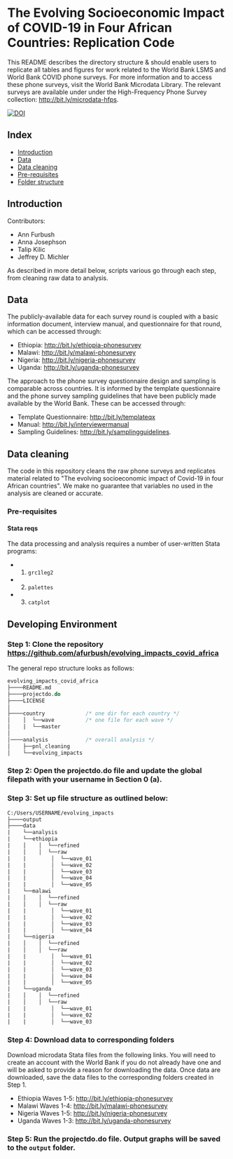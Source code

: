 # The Evolving Socioeconomic Impact of COVID-19 in Four African Countries: Replication Code
This README describes the directory structure & should enable users to replicate all tables and figures for work related to the World Bank LSMS and World Bank COVID phone surveys. For more information and to access these phone surveys, visit the World Bank Microdata Library. The relevant surveys are available under under the High-Frequency Phone Survey collection: http://bit.ly/microdata-hfps.   

[![DOI](https://zenodo.org/badge/340188218.svg)](https://zenodo.org/badge/latestdoi/340188218)

 ## Index

 - [Introduction](#introduction)
 - [Data](#data)
 - [Data cleaning](#data-cleaning)
 - [Pre-requisites](#pre-requisites)
 - [Folder structure](#folder-structure)

## Introduction

Contributors:
* Ann Furbush
* Anna Josephson 
* Talip Kilic 
* Jeffrey D. Michler

As described in more detail below, scripts various go through each step, from cleaning raw data to analysis.

## Data 

The publicly-available data for each survey round is coupled with a basic information document, interview manual, and questionnaire for that round, which can be accessed through: 
 - Ethiopia: http://bit.ly/ethiopia-phonesurvey 
 - Malawi: http://bit.ly/malawi-phonesurvey 
 - Nigeria: http://bit.ly/nigeria-phonesurvey
 - Uganda: http://bit.ly/uganda-phonesurvey 
 
The approach to the phone survey questionnaire design and sampling is comparable across countries. It is informed by the template questionnaire and the phone survey sampling guidelines that have been publicly made available by the World Bank. These can be accessed through: 
 - Template Questionnaire: http://bit.ly/templateqx 
 - Manual: http://bit.ly/interviewermanual
 - Sampling Guidelines: http://bit.ly/samplingguidelines.

## Data cleaning

The code in this repository cleans the raw phone surveys and replicates material related to "The evolving socioeconomic impact of
Covid-19 in four African countries".  We make no guarantee that variables no used in the analysis are cleaned or accurate.

### Pre-requisites

#### Stata reqs

The data processing and analysis requires a number of user-written Stata programs:
   * 1. `grc1leg2`
   * 2. `palettes`
   * 3. `catplot`


## Developing Environment

### Step 1: Clone the repository https://github.com/afurbush/evolving_impacts_covid_africa 

The general repo structure looks as follows:<br>

```stata
evolving_impacts_covid_africa
├────README.md
├────projectdo.do
├────LICENSE
│    
├────country             /* one dir for each country */
│    │  └──wave          /* one file for each wave */
│    |  └──master
│
│────analysis            /* overall analysis */
│    ├──pnl_cleaning
│    └──evolving_impacts
```

### Step 2: Open the projectdo.do file and update the global filepath with your username in Section 0 (a).

### Step 3: Set up file structure as outlined below: 
```stata
C:/Users/USERNAME/evolving_impacts
├────output
├────data
|    └──analysis
|    └──ethiopia
|    │    │  └──refined
|    │    │  └──raw
|    |        │  └──wave_01
|    |        │  └──wave_02
|    |        │  └──wave_03
|    |        │  └──wave_04
|    |        │  └──wave_05
|    └──malawi
|    │    │  └──refined
|    │    │  └──raw
|    |        │  └──wave_01
|    |        │  └──wave_02
|    |        │  └──wave_03
|    |        │  └──wave_04
|    └──nigeria
|    │    │  └──refined
|    │    │  └──raw
|    |        │  └──wave_01
|    |        │  └──wave_02
|    |        │  └──wave_03
|    |        │  └──wave_04
|    |        │  └──wave_05
|    └──uganda
|    │    │  └──refined
|    │    │  └──raw
|    |        │  └──wave_01
|    |        │  └──wave_02
|    |        │  └──wave_03
```

### Step 4: Download data to corresponding folders

Download microdata Stata files from the following links. You will need to create an account with the World Bank if you do not already have one and will be asked to provide a reason for downloading the data. Once data are downloaded, save the data files to the corresponding folders created in Step 1. 
 - Ethiopia Waves 1-5: http://bit.ly/ethiopia-phonesurvey 
 - Malawi Waves 1-4: http://bit.ly/malawi-phonesurvey 
 - Nigeria Waves 1-5: http://bit.ly/nigeria-phonesurvey
 - Uganda Waves 1-3: http://bit.ly/uganda-phonesurvey 

### Step 5: Run the projectdo.do file. Output graphs will be saved to the `output` folder. 
